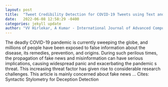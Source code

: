 ```yaml
---
layout: post
title:  "Tweet Credibility Detection for COVID-19 Tweets using Text and User Content Features"
date:   2022-06-08 12:58:29 -0400
categories: jekyll update
author: "VV Hirlekar, A Kumar - International Journal of Advanced Computer Science …, 2022"
---
```

The deadly COVID-19 pandemic is currently sweeping the globe, and millions of people have been exposed to false information about the disease, its remedies, prevention, and origins. During such perilous times, the propagation of fake news and misinformation can have serious implications, causing widespread panic and exacerbating the pandemic s threat. This increasing threat factor has given rise to considerable research challenges. This article is mainly concerned about fake news …
Cites: ‪Syntactic Stylometry for Deception Detection‬  